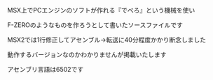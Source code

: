 MSX上でPCエンジンのソフトが作れる『でべろ』という機械を使い

F-ZEROのようなものを作ろうとして書いたソースファイルです

MSX2では1行修正してアセンブル→転送に40分程度かかり断念しました

動作するバージョンなのかわかりませんが掲載いたします

アセンブリ言語は6502です
